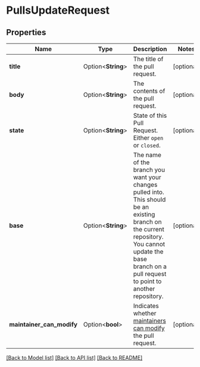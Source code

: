 # PullsUpdateRequest

## Properties

Name | Type | Description | Notes
------------ | ------------- | ------------- | -------------
**title** | Option<**String**> | The title of the pull request. | [optional]
**body** | Option<**String**> | The contents of the pull request. | [optional]
**state** | Option<**String**> | State of this Pull Request. Either `open` or `closed`. | [optional]
**base** | Option<**String**> | The name of the branch you want your changes pulled into. This should be an existing branch on the current repository. You cannot update the base branch on a pull request to point to another repository. | [optional]
**maintainer_can_modify** | Option<**bool**> | Indicates whether [maintainers can modify](https://docs.github.com/articles/allowing-changes-to-a-pull-request-branch-created-from-a-fork/) the pull request. | [optional]

[[Back to Model list]](../README.md#documentation-for-models) [[Back to API list]](../README.md#documentation-for-api-endpoints) [[Back to README]](../README.md)


